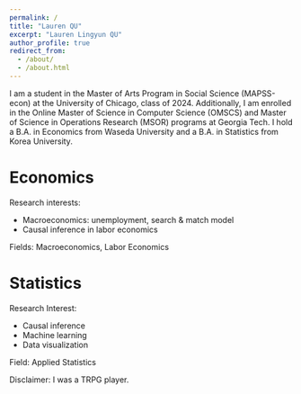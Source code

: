 ```yaml
---
permalink: /
title: "Lauren QU"
excerpt: "Lauren Lingyun QU"
author_profile: true
redirect_from: 
  - /about/
  - /about.html
---
```

I am a student in the Master of Arts Program in Social Science (MAPSS-econ) at the University of Chicago, class of 2024. Additionally, I am enrolled in the Online Master of Science in Computer Science (OMSCS) and Master of Science in Operations Research (MSOR) programs at Georgia Tech. I hold a B.A. in Economics from Waseda University and a B.A. in Statistics from Korea University.

Economics
======
Research interests: 
- Macroeconomics: unemployment, search & match model
- Causal inference in labor economics

Fields: Macroeconomics, Labor Economics

Statistics
======
Research Interest: 
- Causal inference
- Machine learning
- Data visualization

Field: Applied Statistics

Disclaimer: I was a TRPG player. 
